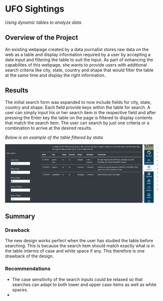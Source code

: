 # UFO Sightings
_Using dynamic tables to analyze data._


## Overview of the Project

An existing webpage created by a data journalist stores raw data on the web as a table and display information required by a user by accepting a date input and filtering the table to suit the input.
As part of enhancing the capabilites of this webpage, she wants to provide users with additional search criteria like city, state, country and shape that would filter the table at the same time and display the right information. 



## Results
The initial search form was expanded to now include fields for city, state, country and shape. Each field provide keys within the table for search.
A user can simply input his or her search item in the respective field and after pressing the Enter key the table on the page is filtered to display contents that match the search item.
The user can search by just one criteria or a combination to arrive at the desired results.


_Below is an example of the table filtered by state._

![](https://github.com/emmanuelbrim/UFOs/blob/main/Resources/searches.PNG)

## Summary

### Drawback
The new design works perfect when the user has studied the table before searching. This is because the search item should match exactly what is in the table interms of case and white space if any.
This therefore is one drawback of the design.

### Recommendations
- The case sensitivity of the search inputs could be relaxed so that searches can adapt to both lower and upper case items as well as white spaces.
- 
